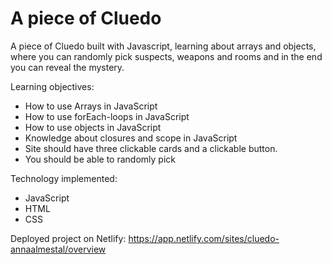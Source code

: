 
# A piece of Cluedo

A piece of Cluedo built with Javascript, learning about arrays and objects, where you can randomly pick suspects, weapons and rooms and in the end you can reveal the mystery.

Learning objectives:
- How to use Arrays in JavaScript
- How to use forEach-loops in JavaScript
- How to use objects in JavaScript
- Knowledge about closures and scope in JavaScript
- Site should have three clickable cards and a clickable button.
- You should be able to randomly pick 

Technology implemented:
- JavaScript
- HTML
- CSS


Deployed project on Netlify:
https://app.netlify.com/sites/cluedo-annaalmestal/overview


